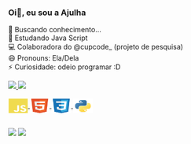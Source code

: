 ### Oi👋, eu sou a Ajulha

🔭 Buscando conhecimento... <br>
🌱 Estudando Java Script <br>
💻 Colaboradora do @cupcode_ (projeto de pesquisa) <br>
😄 Pronouns: Ela/Dela <br>
⚡ Curiosidade: odeio programar :D

<div>
  <a href="https://github.com/ajulh4">
  <img height="150em" src="https://github-readme-stats.vercel.app/api?username=ajulh4&show_icons=true&theme=dark&include_all_commits=true&count_private=false"/>
  <img height="150em" src="https://github-readme-stats.vercel.app/api/top-langs/?username=ajulh4&layout=compact&langs_count=7&theme=dark"/>
</div>

<div style="display: inline_block"><br>
  <img align="center" alt="JS" height="30" width="40" src="https://raw.githubusercontent.com/devicons/devicon/master/icons/javascript/javascript-plain.svg">
  <img align="center" alt="HTML" height="30" width="40" src="https://raw.githubusercontent.com/devicons/devicon/master/icons/html5/html5-original.svg">
  <img align="center" alt="CSS" height="30" width="40" src="https://raw.githubusercontent.com/devicons/devicon/master/icons/css3/css3-original.svg">
  <img align="center" alt="Python" height="30" width="40" src="https://raw.githubusercontent.com/devicons/devicon/master/icons/python/python-original.svg">
</div>
  
  ##
 
<div> 
  <a href="linkedin.com/in/ajulha" target="_blank"><img src="https://img.shields.io/badge/-LinkedIn-%230077B5?style=for-the-badge&logo=linkedin&logoColor=white"           target="_blank"></a>
  <a href = "mailto:jcosta.priv@gmail.com"><img src="https://img.shields.io/badge/-Gmail-%23333?style=for-the-badge&logo=gmail&logoColor=white" target="_blank"</a>
</div>
